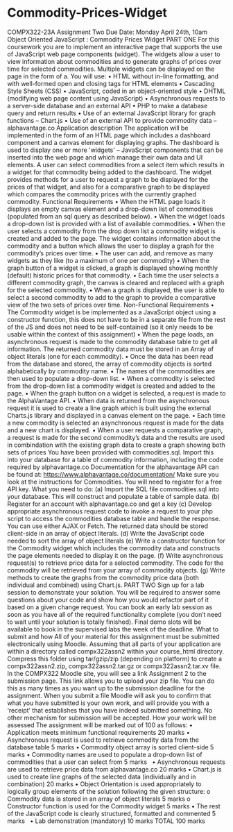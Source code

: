 # Commodity-Prices-Widget
COMPX322-23A Assignment Two
Due Date: Monday April 24th, 10am
Object Oriented JavaScript : Commodity Prices Widget
PART ONE
For this coursework you are to implement an interactive page that supports
the use of JavaScript web page components (widget). The widgets allow a user
to view information about commodities and to generate graphs of prices over
time for selected commodities. Multiple widgets can be displayed on the page
in the form of a. You will use:
• HTML without in-line formatting, and with well-formed open and
closing tags for HTML elements
• Cascading Style Sheets (CSS)
• JavaScript, coded in an object-oriented style
• DHTML (modifying web page content using JavaScript)
• Asynchronous requests to a server-side database and an external API
• PHP to make a database query and return results
• Use of an external JavaScript library for graph functions – Chart.js
• Use of an external API to provide commodity data – alphavantage.co
Application description
The application will be implemented in the form of an HTML page which
includes a dashboard component and a canvas element for displaying
graphs. The dashboard is used to display one or more 'widgets' –
JavaScript components that can be inserted into the web page and which
manage their own data and UI elements.
A user can select commodities from a select item which results in a widget
for that commodity being added to the dashboard. The widget provides
methods for a user to request a graph to be displayed for the prices of that
widget, and also for a comparative graph to be displayed which compares
the commodity prices with the currently graphed commodity.
Functional Requirements
• When the HTML page loads it displays an empty canvas element and a
drop-down list of commodities (populated from an sql query as
described below).
• When the widget loads a drop-down list is provided with a list of
available commodities.
• When the user selects a commodity from the drop down list a
commodity widget is created and added to the page. The widget
contains information about the commodity and a button which allows
the user to display a graph for the commodity’s prices over time.
• The user can add, and remove as many widgets as they like (to a
maximum of one per commodity)
• When the graph button of a widget is clicked, a graph is displayed
showing monthly (default) historic prices for that commodity.
• Each time the user selects a different commodity graph, the canvas is
cleared and replaced with a graph for the selected commodity.
• When a graph is displayed, the user is able to select a second
commodity to add to the graph to provide a comparative view of the
two sets of prices over time.
Non-Functional Requirements
• The Commodity widget is be implemented as a JavaScript object using
a constructor function, this does not have to be in a separate file from
the rest of the JS and does not need to be self-contained (so it only
needs to be usable within the context of this assignment)
• When the page loads, an asynchronous request is made to the
commodity database table to get all information. The returned
commodity data must be stored in an Array of object literals (one for
each commodity).
• Once the data has been read from the database and stored, the array
of commodity objects is sorted alphabetically by commodity name.
• The names of the commodities are then used to populate a drop-down
list.
• When a commodity is selected from the drop-down list a commodity
widget is created and added to the page.
• When the graph button on a widget is selected, a request is made to
the AlphaVantage API.
• When data is returned from the asynchronous request it is used to
create a line graph which is built using the external Charts.js library and
displayed in a canvas element on the page.
• Each time a new commodity is selected an asynchronous request is
made for the data and a new chart is displayed.
• When a user requests a comparative graph, a request is made for the
second commodity’s data and the results are used in combindation
with the existing graph data to create a graph showing both sets of
prices
You have been provided with commodities.sql. Import this into your
database for a table of commodity information, including the code required
by alphavantage.co
Documentation for the alphavantage API can be found at:
https://www.alphavantage.co/documentation/
Make sure you look at the instructions for Commodities. You will need to
register for a free API key.
What you need to do:
(a) Import the SQL file commodities.sql into your database. This will
construct and populate a table of sample data.
(b) Register for an account with alphavantage.co and get a key
(c) Develop appropriate asynchronous request code to invoke a request to
your php script to access the commodities database table and handle the
response. You can use either AJAX or Fetch. The returned data should be
stored client-side in an array of object literals.
(d) Write the JavaScript code needed to sort the array of object literals
(e) Write a constructor function for the Commodity widget which includes the
commodity data and constructs the page elements needed to display it on the
page.
(f) Write asynchronous request(s) to retrieve price data for a selected
commodity. The code for the commodity will be retrieved from your array of
commodity objects.
(g) Write methods to create the graphs from the commodity price data (both
individual and combined) using Chart.js.
PART TWO
Sign up for a lab session to demonstrate your solution. You will be required to
answer some questions about your code and show how you would refactor
part of it based on a given change request. You can book an early lab session
as soon as you have all of the required functionality complete (you don’t need
to wait until your solution is totally finished). Final demo slots will be available
to book in the supervised labs the week of the deadline.
What to submit and how
All of your material for this assignment must be submitted electronically
using Moodle.
Assuming that all parts of your application are within a directory called
compx322assn2 within your course_html directory.
Compress this folder using tar/gzip/zip (depending on platform) to create a
compx322assn2.zip, compx322assn2.tar.gz or compx322assn2.tar.xv file.
In the COMPX322 Moodle site, you will see a link Assignment 2 to the
submission page. This link allows you to upload your zip file. You can do this as
many times as you want up to the submission deadline for the assignment.
When you submit a file Moodle will ask you to confirm that what you have
submitted is your own work, and will provide you with a ‘receipt’ that
establishes that you have indeed submitted something. No other mechanism
for submission will be accepted.
How your work will be assessed
The assignment will be marked out of 100 as follows:
• Application meets minimum functional requirements 20 marks
• Asynchronous request is used to retrieve commodity data from
the database table 5 marks
• Commodity object array is sorted client-side 5 marks
• Commodity names are used to populate a drop-down list of
commodities that a user can select from 5 marks  
• Asynchronous requests are used to retrieve price data from
alphavantage.co 20 marks
• Chart.js is used to create line graphs of the selected data
(individually and in combination) 20 marks
• Object Orientation is used appropriately to logically group elements of the
solution following the given structure:
o Commodity data is stored in an array of object literals 5 marks
o Constructor function is used for the Commodity widget 5 marks
• The rest of the JavaScript code is clearly structured, formatted and
commented 5 marks  
• Lab demonstration (mandatory) 10 marks
TOTAL 100 marks
